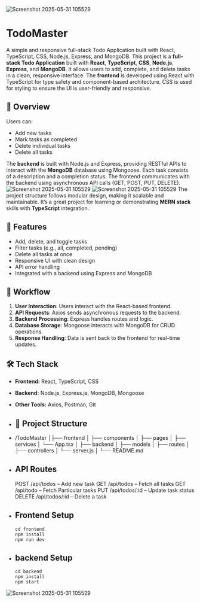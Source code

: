 ![Screenshot 2025-05-31 105529](https://github.com/user-attachments/assets/5e416e80-1ef8-4d07-a400-cb1eb8611a91)
# TodoMaster

A simple and responsive full-stack Todo Application built with React, TypeScript, CSS, Node.js, Express, and MongoDB.
This project is a **full-stack Todo Application** built with **React**, **TypeScript**, **CSS**, **Node.js**, **Express**, and **MongoDB**.
It allows users to add, complete, and delete tasks in a clean, responsive interface.
The **frontend** is developed using React with TypeScript for type safety and component-based architecture.
CSS is used for styling to ensure the UI is user-friendly and responsive.

## 🧾 Overview

Users can:
* Add new tasks
* Mark tasks as completed
* Delete individual tasks
* Delete all tasks

The **backend** is built with Node.js and Express, providing RESTful APIs to interact with the **MongoDB** database using Mongoose. 
Each task consists of a description and a completion status.
The frontend communicates with the backend using asynchronous API calls (GET, POST, PUT, DELETE). 
![Screenshot 2025-05-31 105529](https://github.com/user-attachments/assets/db7b8c1b-4f50-46f8-92ad-a4f80aed0c3a)
![Screenshot 2025-05-31 105529](https://github.com/user-attachments/assets/2ed2d734-c439-488c-a76b-9957b9a71b6e)
The project structure follows modular design, making it scalable and maintainable.
It’s a great project for learning or demonstrating **MERN stack** skills with **TypeScript** integration.

## 🚀 Features

- Add, delete, and toggle tasks
- Filter tasks (e.g., all, completed, pending)
- Delete all tasks at once
- Responsive UI with clean design
- API error handling
- Integrated with a backend using Express and MongoDB

## 🔄 Workflow
1. **User Interaction**: Users interact with the React-based frontend.
2. **API Requests**: Axios sends asynchronous requests to the backend.
3. **Backend Processing**: Express handles routes and logic.
4. **Database Storage**: Mongoose interacts with MongoDB for CRUD operations.
5. **Response Handling**: Data is sent back to the frontend for real-time updates.

## 🛠️ Tech Stack

- **Frontend:** React, TypeScript, CSS
- **Backend:** Node.js, Express.js, MongoDB, Mongoose
- **Other Tools:** Axios, Postman, Git

- ## 📂 Project Structure
- /TodoMaster
│├── frontend
│ ├── components
│ ├── pages
│ ├── services
│ └── App.tsx
│
├── backend
│ ├── models
│ ├── routes
│ ├── controllers
│ └── server.js
│
└── README.md


- ## API Routes
  POST /api/todos – Add new task
  GET /api/todos – Fetch all tasks
  GET /api/todo – Fetch Particular   tasks
  PUT /api/todos/:id – Update task status
  DELETE /api/todos/:id – Delete a task


- ## Frontend Setup 
      cd frontend
      npm install
      npm run dev

  
- ## backend Setup
      cd backend
      npm install
      npm start

  

  
![Screenshot 2025-05-31 105529](https://github.com/user-attachments/assets/b0e972f1-e306-4815-8028-b02c615080ed)
